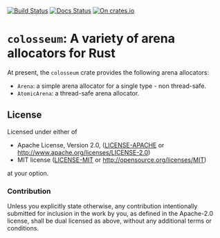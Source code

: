 [![Build Status](https://travis-ci.org/sdleffler/colosseum-rs.svg?branch=master)](https://travis-ci.org/sdleffler/colosseum-rs)
[![Docs Status](https://docs.rs/colosseum/badge.svg)](https://docs.rs/colosseum)
[![On crates.io](https://img.shields.io/crates/v/colosseum.svg)](https://crates.io/crates/colosseum)

# `colosseum`: A variety of arena allocators for Rust

At present, the `colosseum` crate provides the following arena allocators:
 * `Arena`: a simple arena allocator for a single type - non thread-safe.
 * `AtomicArena`: a thread-safe arena allocator.

## License

Licensed under either of

 * Apache License, Version 2.0, ([LICENSE-APACHE](LICENSE-APACHE) or http://www.apache.org/licenses/LICENSE-2.0)
 * MIT license ([LICENSE-MIT](LICENSE-MIT) or http://opensource.org/licenses/MIT)

at your option.

### Contribution

Unless you explicitly state otherwise, any contribution intentionally
submitted for inclusion in the work by you, as defined in the Apache-2.0
license, shall be dual licensed as above, without any additional terms or
conditions.
